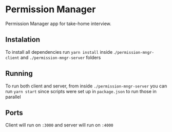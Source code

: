 # Permission Manager

Permission Manager app for take-home interview.

## Instalation

To install all dependencies run `yarn install` inside .`/permission-mngr-client` and `./permission-mngr-server` folders

## Running

To run both client and server, from inside `./permission-mngr-server` you can run `yarn start` since scripts were set up in `package.json` to run those in parallel

## Ports

Client will run on `:3000` and server will run on `:4000`
